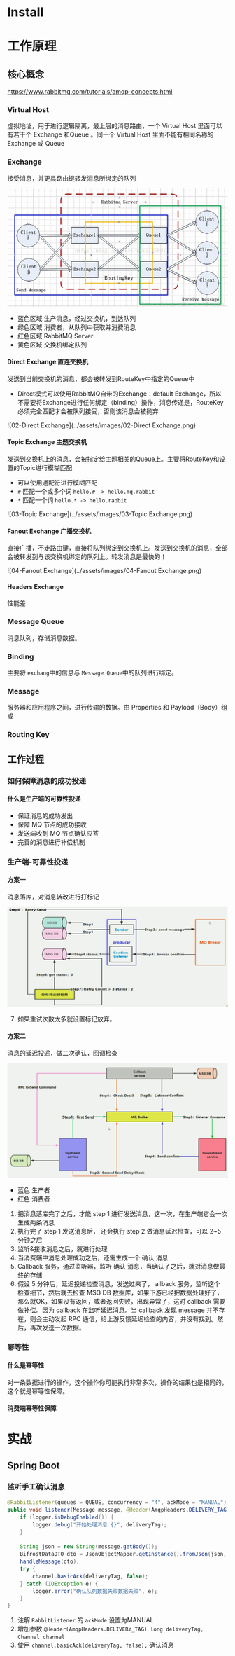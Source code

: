 # Install

# 工作原理

## 核心概念

https://www.rabbitmq.com/tutorials/amqp-concepts.html

### Virtual Host

虚拟地址，用于进行逻辑隔离，最上层的消息路由，一个 Virtual Host 里面可以有若干个 Exchange 和Queue 。同一个 Virtual Host 里面不能有相同名称的Exchange 或 Queue

### Exchange

接受消息，并更具路由键转发消息所绑定的队列

![image-20220515185056486](../assets/images/image-20220515185056486.png)

* 蓝色区域 生产消息，经过交换机，到达队列
* 绿色区域 消费者，从队列中获取并消费消息
* 红色区域  RabbitMQ Server
* 黄色区域  交换机绑定队列

#### Direct Exchange 直连交换机

发送到当前交换机的消息，都会被转发到RouteKey中指定的Queue中

* Direct模式可以使用RabbitMQ自带的Exchange：default Exchange，所以不需要将Exchange进行任何绑定（binding）操作，消息传递是，RouteKey必须完全匹配才会被队列接受，否则该消息会被抛弃

![02-Direct Exchange](../assets/images/02-Direct Exchange.png)

#### Topic Exchange 主题交换机

发送到交换机上的消息，会被指定给主题相关的Queue上。主要将RouteKey和设置的Topic进行模糊匹配

* 可以使用通配符进行模糊匹配
* `#` 匹配一个或多个词    `hello.# -> hello.mq.rabbit`
* `*`  匹配一个词 `hello.* -> hello.rabbit`

![03-Topic Exchange](../assets/images/03-Topic Exchange.png)

#### Fanout Exchange 广播交换机

直接广播，不走路由键，直接将队列绑定到交换机上。发送到交换机的消息，全部会被转发到与该交换机绑定的队列上。转发消息是最快的！

![04-Fanout Exchange](../assets/images/04-Fanout Exchange.png)

#### Headers Exchange

性能差

### Message Queue

 消息队列，存储消息数据。

### Binding

主要将 `exchang`中的信息与 `Message Queue`中的队列进行绑定。

### Message

服务器和应用程序之间，进行传输的数据。由 Properties 和 Payload（Body）组成

### Routing Key

## 工作过程

### 如何保障消息的成功投递

#### 什么是生产端的可靠性投递

* 保证消息的成功发出
* 保障 MQ 节点的成功接收
* 发送端收到 MQ 节点确认应答
* 完善的消息进行补偿机制

### 生产端-可靠性投递

#### 方案一

消息落库，对消息转改进行打标记

![05-消息落库](../assets/images/05-消息落库.png)

7. 如果重试次数太多就设置标记放弃。

#### 方案二

消息的延迟投递，做二次确认，回调检查

![06-消息延迟投递](../assets/images/06-消息延迟投递.png)

* 蓝色  生产者
* 红色  消费者

1. 把消息落库完了之后，才能 step 1 进行发送消息，这一次，在生产端它会一次生成两条消息
2. 执行完了 step 1 发送消息后， 还会执行 step 2 做消息延迟检查，可以 2~5 分钟之后
3. 监听&接收消息之后，就进行处理
4. 当消费端中消息处理成功之后，还需生成一个 确认 消息
5. Callback 服务，通过监听器，监听 确认 消息，当确认了之后，就对消息做最终的存储
6. 假设 5 分钟后，延迟投递检查消息，发送过来了， allback 服务，监听这个 检查细节，然后就去检查 MSG DB 数据库，如果下游已经把数据处理好了，那么就OK，如果没有返回，或者返回失败，出现异常了，这时 callback 需要做补偿。因为 callback 在监听延迟消息。当 callback 发现 message 并不存在，则会主动发起 RPC 通信，给上游反馈延迟检查的内容，并没有找到。然后，再次发送一次数据。

### 幂等性

#### 什么是幂等性

对一条数据进行的操作，这个操作你可能执行非常多次，操作的结果也是相同的，这个就是幂等性保障。

#### 消费端幂等性保障



# 实战

## Spring Boot 

### 监听手工确认消息

```java
@RabbitListener(queues = QUEUE, concurrency = "4", ackMode = "MANUAL")
public void listener(Message message, @Header(AmqpHeaders.DELIVERY_TAG) long deliveryTag, Channel channel) {
	if (logger.isDebugEnabled()) {
		logger.debug("开始处理消息 {}", deliveryTag);
	}

	String json = new String(message.getBody());
	BifrostDataDTO dto = JsonObjectMapper.getInstance().fromJson(json, BifrostDataDTO.class);
	handleMessage(dto);
	try {
		channel.basicAck(deliveryTag, false);
	} catch (IOException e) {
		logger.error("确认队列数据失败数据失败", e);
	}
}
```

1. 注解 `RabbitListener` 的 `ackMode` 设置为MANUAL
2. 增加参数 `@Header(AmqpHeaders.DELIVERY_TAG) long deliveryTag, Channel channel`
3. 使用 `channel.basicAck(deliveryTag, false);` 确认消息

